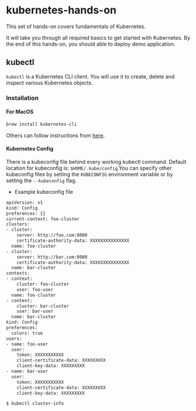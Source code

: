 # kubernetes-hands-on

This set of hands-on covers fundamentals of Kubernetes.

It will take you through all required basics to get started with Kubernetes. By the end of this hands-on, you should able to deploy demo application.

## kubectl

`kubectl` is a Kubernetes CLI client. You will use it to create, delete and inspect various Kubernetes objects.

### Installation

#### For MacOS

```bash
brew install kubernetes-cli
```
Others can follow instructions from [here](https://kubernetes.io/docs/tasks/tools/install-kubectl/).

#### Kubernetes Config

There is a kubeconfig file behind every working kubectl command. Default location for kubeconfig is: `$HOME/.kube/config`.You can specify other kubeconfig files by setting the `KUBECONFIG` environment variable or by setting the `--kubeconfig` flag.

- Example kubeconfig file

```bash
apiVersion: v1
kind: Config
preferences: {}
current-context: foo-cluster
clusters:
- cluster:
    server: http://foo.com:8080
    certificate-authority-data: XXXXXXXXXXXXXXX
  name: foo-cluster
- cluster:
    server: http://bar.com:8080
    certificate-authority-data: XXXXXXXXXXXXXXX
  name: bar-cluster
contexts:
- context:
    cluster: foo-cluster
    user: foo-user
  name: foo-cluster
- context:
    cluster: bar-cluster
    user: bar-user
  name: bar-cluster
kind: Config
preferences:
  colors: true
users:
- name: foo-user
  user:
    token: XXXXXXXXXXX
    client-certificate-data: XXXXXXXXX
    client-key-data: XXXXXXXXX
- name: bar-user
  user:
    token: XXXXXXXXXXX
    client-certificate-data: XXXXXXXXX
    client-key-data: XXXXXXXXX
```

```bash
$ kubectl cluster-info
```